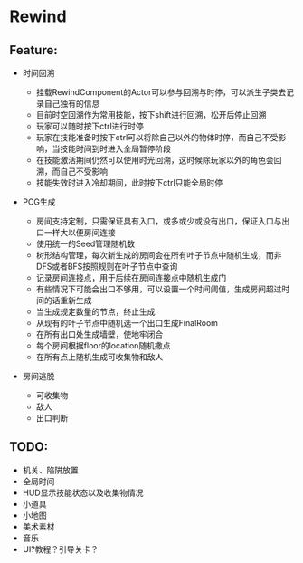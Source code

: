 # Rewind

## Feature:
+ 时间回溯
    + 挂载RewindComponent的Actor可以参与回溯与时停，可以派生子类去记录自己独有的信息
    + 目前时空回溯作为常用技能，按下shift进行回溯，松开后停止回溯
    + 玩家可以随时按下ctrl进行时停
    + 玩家在技能准备时按下ctrl可以将除自己以外的物体时停，而自己不受影响，当技能时间到时进入全局暂停阶段
    + 在技能激活期间仍然可以使用时光回溯，这时候除玩家以外的角色会回溯，而自己不受影响
    + 技能失效时进入冷却期间，此时按下ctrl只能全局时停

+ PCG生成
    + 房间支持定制，只需保证具有入口，或多或少或没有出口，保证入口与出口一样大以便房间连接
    + 使用统一的Seed管理随机数
    + 树形结构管理，每次新生成的房间会在所有叶子节点中随机生成，而非DFS或者BFS按照规则在叶子节点中查询
    + 记录房间连接点，用于后续在房间连接点中随机生成门
    + 有些情况下可能会出口不够用，可以设置一个时间阈值，生成房间超过时间的话重新生成
    + 当生成规定数量的节点，终止生成
    + 从现有的叶子节点中随机选一个出口生成FinalRoom
    + 在所有出口处生成墙壁，使地牢闭合
    + 每个房间根据floor的location随机撒点
    + 在所有点上随机生成可收集物和敌人

+ 房间逃脱
    + 可收集物
    + 敌人
    + 出口判断



## TODO:

+ 机关、陷阱放置
+ 全局时间
+ HUD显示技能状态以及收集物情况
+ 小道具
+ 小地图
+ 美术素材
+ 音乐
+ UI?教程？引导关卡？

